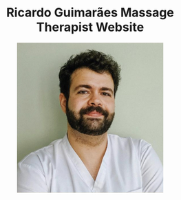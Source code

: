 <h1 align="center">
Ricardo Guimarães Massage Therapist Website
</h1>
<p align="center">
  <a href="https://ricardoguimaraes.pt">
	<img src="assets/ricardo.jpeg" height="350" />
  </a>
</p>



